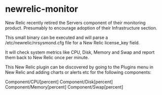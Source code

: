newrelic-monitor
================

New Relic recently retired the Servers component of their monitoring product.
Presumably to encourage adoption of their Infrastructure section.

This small binary can be executed and will parse a /etc/newrelic/nrsysmond.cfg
file for a New Relic license_key field.

It will check system metrics like CPU, Disk, Memory and Swap and report them
back to New Relic once per minute.

This New Relic plugin can be discovered by going to the Plugins menu in New Relic
and adding charts or alerts etc for the following components:

Component/CPU[percent]
Component/Disk[percent]
Component/Memory[percent]
Component/Swap[percent]
